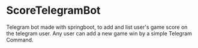 # ScoreTelegramBot
Telegram bot made with springboot, to add and list user's game score on the telegram user. 
Any user can add a new game win by a simple Telegram Command. 
